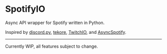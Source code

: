 # SpotifyIO

Async API wrapper for Spotify written in Python.

Inspired by [discord.py](https://github.com/Rapptz/discord.py), [tekore](https://github.com/felix-hilden/tekore), [TwitchIO](https://github.com/TwitchIO/TwitchIO), and [AsyncSpotify](https://github.com/HuiiBuh/AsyncSpotify).

___

Currently WIP, all features subject to change.
